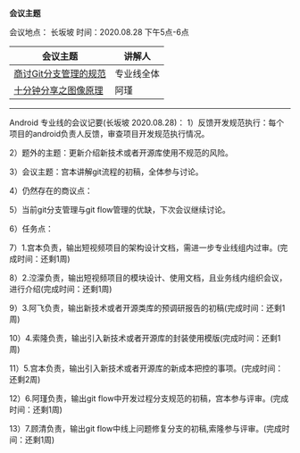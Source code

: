 **会议主题**

会议地点： 长坂坡  时间：2020.08.28       下午5点-6点

| 会议主题                                                     | 讲解人 |
| ------------------------------------------------------------ | ------ |
| [商讨Git分支管理的规范](http://192.168.11.214:8087/android-team/androidteamtogether/blob/master/开发规范/git分支规范初稿.md) | 专业线全体 |
| [十分钟分享之图像原理](http://192.168.11.214:8087/android-team/androidteamtogether/blob/master/技术分享会议/图形原理.md) | 阿瑾 |

-------

Android 专业线的会议记要(长坂坡 2020.08.28)：
1）反馈开发规范执行：每个项目的android负责人反馈，审查项目开发规范执行情况。

2）题外的主题：更新介绍新技术或者开源库使用不规范的风险。

3）会议主题：宫本讲解git流程的初稿，全体参与讨论。

4）仍然存在的商议点：

5）当前git分支管理与git flow管理的优缺，下次会议继续讨论。

6）任务点：

7）1.宫本负责，输出短视频项目的架构设计文档，需进一步专业线组内过审。(完成时间：还剩1周)

8）2.涳濛负责，输出短视频项目的模块设计、使用文档，且业务线内组织会议，进行介绍(完成时间：还剩1周)

9）3.阿飞负责，输出新技术或者开源类库的预调研报告的初稿(完成时间：还剩1周)

10）4.索隆负责，输出引入新技术或者开源库的封装使用模版(完成时间：还剩1周)

11）5.宫本负责，输出引入新技术或者开源库的新成本把控的事项。(完成时间：还剩2周)

12）6.阿瑾负责，输出git flow中开发过程分支规范的初稿，宫本参与评审。(完成时间：还剩1周)

13）7.顾清负责，输出git flow中线上问题修复分支的初稿,索隆参与评审。(完成时间：还剩1周)